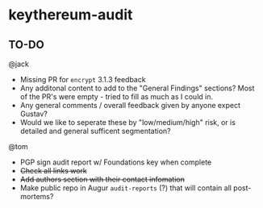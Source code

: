 # keythereum-audit

## TO-DO

@jack

* Missing PR for `encrypt` 3.1.3 feedback
* Any additonal content to add to the "General Findings" sections? Most of the PR's were empty - tried to fill as much as I could in. 
* Any general comments / overall feedback given by anyone expect Gustav?
* Would we like to seperate these by "low/medium/high" risk, or is detailed and general sufficent segmentation?

@tom

* PGP sign audit report w/ Foundations key when complete
* ~~Check all links work~~
* ~~Add authors section with their contact infomation~~
* Make public repo in Augur `audit-reports` (?) that will contain all post-mortems?
